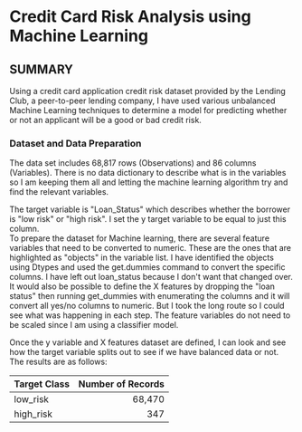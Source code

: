 # Credit Card Risk Analysis using Machine Learning
## SUMMARY
Using a credit card application credit risk dataset provided by the Lending Club, a peer-to-peer lending company, I have used various unbalanced Machine Learning techniques to determine
a model for predicting whether or not an applicant will be a good or bad credit risk.

### Dataset and Data Preparation
The data set includes 68,817 rows (Observations) and 86 columns (Variables).  There is no data dictionary to describe what is in the variables so I am keeping them all and letting the machine learning algorithm try and find the relevant variables.  

The target variable is "Loan_Status" which describes whether the borrower is "low risk" or "high risk".  I set the y target variable to be equal to just this column.  
To prepare the dataset for Machine learning, there are several feature variables that need to be converted to numeric. These are the ones that are highlighted as "objects" in the variable list.  I have identified the objects using Dtypes and used the get.dummies command to convert the specific columns.  I have left out loan_status because I don't want that changed over.  It would also be possible to define the X features by dropping the "loan status" then running get_dummies with enumerating the columns and it will convert all yes/no columns to numeric.  But I took the long route so I could see what was happening in each step.  The feature variables do not need to be scaled since I am using a classifier model.  

Once the y variable and X features dataset are defined, I can look and see how the target variable splits out to see if we have balanced data or not.  The results are as follows:

|Target Class|Number of Records|
| :---   |----:|
|low_risk | 68,470|
|high_risk| 347|






